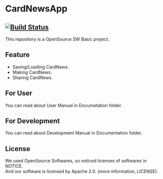 # CardNewsApp
[![Build Status](https://api.travis-ci.org/Lee-Null/green-04.svg?branch=master)](https://www.travis-ci.org/Lee-Null/green-04/)
-----
This repository is a OpenSource SW Basic project.

## Feature
- Saving/Loading CardNews.
- Making CardNews.
- Sharing CardNews.

## For User
You can read about User Manual in Documetation folder.

## For Development
You can read about Development Manual in Documentation folder.

## License
We used OpenSource Softwares, so noticed licenses of softwares in NOTICE.  
And our software is licensed by Apache 2.0. (more information, LICENSE).
